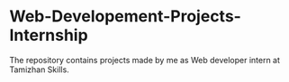 # Web-Developement-Projects-Internship
The repository contains projects made by me as Web developer intern at Tamizhan Skills.
